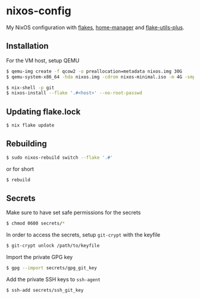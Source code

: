 # nixos-config
My NixOS configuration with [flakes](https://nixos.wiki/wiki/Flakes),
[home-manager](https://github.com/nix-community/home-manager) and
[flake-utils-plus](https://github.com/gytis-ivaskevicius/flake-utils-plus).

## Installation
For the VM host, setup QEMU
```bash
$ qemu-img create -f qcow2 -o preallocation=metadata nixos.img 30G
$ qemu-system-x86_64 -hda nixos.img -cdrom nixos-minimal.iso -m 4G -smp 2 -netdev tap,id=netdev0,ifname=tap0 -device e1000,netdev=netdev0 -rtc base=localtime -accel hax -boot dc
```

```bash
$ nix-shell -p git
$ nixos-install --flake '.#<host>' --no-root-passwd
```

## Updating flake.lock
```bash
$ nix flake update
```

## Rebuilding
```bash
$ sudo nixos-rebuild switch --flake '.#'
```
or for short
```bash
$ rebuild
```

## Secrets
Make sure to have set safe permissions for the secrets
```bash
$ chmod 0600 secrets/*
```

In order to access the secrets, setup `git-crypt` with the keyfile
```bash
$ git-crypt unlock /path/to/keyfile
```

Import the private GPG key
```bash
$ gpg --import secrets/gpg_git_key
```

Add the private SSH keys to `ssh-agent`
```bash
$ ssh-add secrets/ssh_git_key
```
